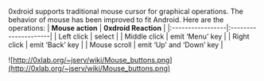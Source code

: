 0xdroid supports traditional mouse cursor for graphical operations.  The behavior of mouse has been improved to fit Android.  Here are the operations:
| **Mouse action** | **0xdroid Reaction** |
|:-----------------|:---------------------|
| Left click       | select               |
| Middle click     | emit ‘Menu’ key  |
| Right click      | emit ‘Back’ key  |
| Mouse scroll     | emit ‘Up’ and ‘Down’ key |

![http://0xlab.org/~jserv/wiki/Mouse_buttons.png](http://0xlab.org/~jserv/wiki/Mouse_buttons.png)